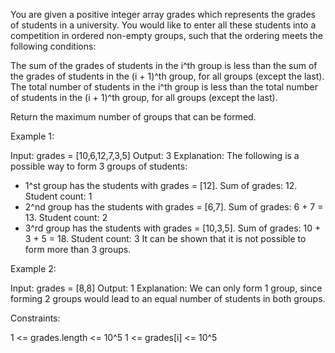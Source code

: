 You are given a positive integer array grades which represents the grades of
students in a university. You would like to enter all these students into a
competition in ordered non-empty groups, such that the ordering meets the
following conditions:


The sum of the grades of students in the i^th group is less than the sum of
the grades of students in the (i + 1)^th group, for all groups (except the
last).
The total number of students in the i^th group is less than the total number
of students in the (i + 1)^th group, for all groups (except the last).


Return the maximum number of groups that can be formed.


Example 1:


Input: grades = [10,6,12,7,3,5]
Output: 3
Explanation: The following is a possible way to form 3 groups of students:
- 1^st group has the students with grades = [12]. Sum of grades: 12. Student
count: 1
- 2^nd group has the students with grades = [6,7]. Sum of grades: 6 + 7 = 13.
Student count: 2
- 3^rd group has the students with grades = [10,3,5]. Sum of grades: 10 + 3 +
5 = 18. Student count: 3
It can be shown that it is not possible to form more than 3 groups.


Example 2:


Input: grades = [8,8]
Output: 1
Explanation: We can only form 1 group, since forming 2 groups would lead to
an equal number of students in both groups.



Constraints:


1 <= grades.length <= 10^5
1 <= grades[i] <= 10^5




